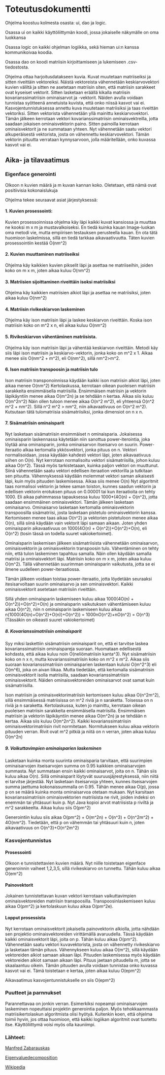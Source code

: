 # Toteutusdokumentti

Ohjelma koostuu kolmesta osasta: ui, dao ja logic.

Osassa ui on kaikki käyttöliittymän koodi, jossa jokaiselle näkymälle on oma luokkansa

Osassa logic on kaikki ohjelman logiikka, sekä hieman ui:n kanssa kommunikoivaa koodia.

Osassa dao on koodi matriisin kirjoittamiseen ja lukemiseen .csv-tiedostosta.

Ohjelma ottaa harjoitusdatakseen kuvia. Kuvat muutetaan matriiseiksi ja sitten riveittäin vektoreiksi. 
Näistä vektoreista vähennetään keskiarvovektori kuvien väliltä ja sitten ne asetetaan matriisin siten, että matriisin sarakkeet ovat kyseiset vektorit.
Sitten lasketaan eräällä kikalla matriisin kovarianssimatriisin ominaisarvot ja -vektorit. 
Näiden avulla voidaan tunnistaa syötteenä annetuista kuvista, että onko niissä kasvot vai ei.
Kasvojentunnistuksessa annettu kuva muutetaan matriisiksi ja taas riveittän vektoriksi. Sitten vektorista vähennetään yllä mainittu keskiarvovektori.
Tämän jälkeen kerrotaan vektori kovarianssimatriisin ominaisvektreilla, jotta saadaan jokaisen ominaisvektorin paino.
Sitten painoilla kerrotaan ominaisvektorit ja ne summataan yhteen.
Nyt vähennetään saatu vektori alkuperäisestä vektorista, josta on vähennettu keskiarvovektori.
Tämän vektorin pituutta verrataan kynnysarvoon, jolla määritellään, onko kuvassa kasvot vai ei.

## Aika- ja tilavaatimus
### Eigenface generointi

Olkoon n kuvien määrä ja m kuvan kannan koko. 
Oletetaan, että nämä ovat positiivisia kokonaislukuja

Ohjelma tekee seuraavat asiat järjestyksessä:

#### 1. Kuvien prosessointi:
Kuvien prosessoinnissa ohjelma käy läpi kaikki kuvat kansiossa ja muuttaa ne kooksi m x m ja mustavalkoiseksi.
En tiedä kuinka kauan Image-luokan oma metodi vie, mutta empiirisen testauksen perusteella kauan. En ota tätä huomioon laskelmissa, sillä en tiedä tarkkaa aikavaativuutta.
Täten kuvien prosessointiin kestää O(nm^2)

#### 2. Kuvien muuttaminen matriiseiksi
Ohjelma käy kaikkien kuvien pikselit läpi ja asettaa ne matriiseihin, joiden koko on m x m, joten aikaa kuluu O(nm^2)

#### 3. Matriisien sijoittaminen riveittäin isoksi matriisiksi
Ohjelma käy kaikkien matriisien alkiot läpi ja asettaa ne matriisiksi, joten aikaa kuluu O(nm^2)

#### 4. Matriisin rivikeskiarvon laskeminen
Ohjelma käy ison matriisin läpi ja laskee keskiarvon riveittäin. Koska ison matriisin koko on m^2 x n, eli aikaa kuluu O(nm^2)

#### 5. Rivikeskiarvon vähentäminen matriisista.
Ohjelma käy ison matriisin läpi ja vähentää keskiarvon riveittäin. Metodi käy siis läpi ison matriisin ja keskiarvo-vektorin, jonka koko on m^2 x 1.
Aikaa menee siis O(nm^2 + m^2), eli O(nm^2), sillä nm^2>m^2.

#### 6. Ison matriisin transpoosin ja matriisin tulo
Ison matriisin transponoinnissa käydään kaikki ison matriisin alkiot läpi, joten aikaa menee O(nm^2)
Kertolaskussa, kerrotaan oikean puoleisen matriisin sarakkeita ensimmäisella matriisilla. Ensimmäisen matriisin ja vektorin läpikäyntiin menee aikaa O(m^2n) ja se tehdään n kertaa. Aikaa siis kuluu O(m^2n^2)
Näin ollen tuloon menee aikaa O(n^2 m^2), eli yhteensä O(n^2 m^2 + nm^2). Sillä n^2 m^2 > nm^2, niin aikavaativuus on O(n^2 m^2).
Kutsutaan tätä tulomatriisia sisämatriisiksi, jonka dimensiot on n x n.

#### 7. Sisämatriisin ominaisparit
Nyt lasketaan sisämatriisin ensimmäiset n ominaisparia. Jokaisessa ominaisparin laskennassa käytetään niin sanottua power-iterointia, joka löytää aina ominaisparin, jonka ominaisarvon itseisarvo on suurin. 
Power-iteraatio alkaa kertomalla ykkösvektori, jonka pituus on n. Vektori normalisoidaan, jossa käydään kahdesti vektori läpi, joten aikavaativuus siihen on O(n).
Nyt kerrotaan normalisoitu vektori sisämatriisilla, johon kuluu aikaa O(n^2). Tässä myös tarkistetaaan, kuinka paljon vektori on muuttunut. Siinä vähennetään saatu vektori edellisen iteraation vektorilla ja tutkitaan sen pituutta. Vähennyksessä käydään molemmat vektori saman aikaisesti  läpi, kuin myös pituuden laskemisessa. Aikaa siis menee O(n)
Nyt algoritmit taas normalisoi vektorin ja tekee saman toiston, kunnes saadun vektorin ja edellisen vektorin erotuksen pituus on 0.00001 tai kun iteraatioita on tehty 1000.
Eli aikaa pahimmassa tapauksessa kuluu 1000*(4O(n) + O(n^2), jotta saadaan ensimmäinen ominaisvektori.
Tämän jälkeen lasketaan ominaisarvo.
Ominaisarvo lasketaan kertomalla ominaisvektorin transpoosilla sisämatriisi, josta lasketaan pistetulo ominaisvektorin kanssa.
Kertomiseen menee taas aikaa O(n^2) ja vektorien pistetuloon menee aikaa O(n), sillä siinä käydään vain vektorit läpi samaan aikaan.
Joten yhden ominaisparin aikavaativuus on 1000(4O(n) + O(n^2))+O(n^2)+O(n), eli O(n^2) (tosin tässä on todella suuret vakiokertoimet).

Ominaisparin laskemisen jälkeen sisämatriisista vähennetään ominaisarvon, ominaisvektorin ja ominaisvektorin transpoosin tulo. Vähentäminen on tehty niin, että tulon laskeminen tapahtuu samalla. Näin ollen käydään samalla matriisi ja ominaisvektort läpi. Matriisin koko on m x m, joten aikaa kuluu O(m^2). Tällä vähennetään suurimman ominaisparin vaikutusta, jotta se ei ilmene uudelleen power-iteraatiossa.

Tämän jälkeen voidaan toistaa power-iteraatio, jotta löydetään seuraaksi itesisarvoltaan suurin ominaisarvo ja sen ominaisvektori. Kaikki ominaisvektorit asetetaan matriisiin riveittäin.

Sillä yhden ominaisparin laskemiseen kuluu aikaa 1000(4O(n) + O(n^2))+O(n^2)+O(n) ja ominaisparin vaikutuksen vähentämiseen kuluu aikaa O(n^2), niin n ominaisparin laskemiseen kuluu aikaa n(1000(4O(n)+O(n^2)+O(n))+O(n^2)) = 1000nO(n^2)+nO(n^2) = O(n^3) (Tässäkin on oikeasti suuret vakiokertoimet)

##### 8. Kovarianssimatriisin ominaisparit
Syy miksi laskettiin sisämatriisin ominaisparit on, että ei tarvitse laskea kovarianssimatriisin ominaispareja suoraan. Huomataan edellisestä kohdasta, että aikaa kuluu noin O(neliömatriisin kanta^3). Nyt sisämatriisin koko on n x n, mutta kovarianssimatriisin koko on m^2 x m^2. Aikaa siis suoraan kovarianssimatriisin ominaisparien laskentaan kuluisi O(m^2^3) eli O(m^6), joka on aivan liikaa. Mutta tiedetään, että kertomalla sisämatriisin ominaisvektorit isolla matriisilla, saadaan kovarianssimatriisin ominaisvektorit. Näiden ominaisvektoreiden ominaisarvot ovat samat kuin sisämatriisilla.

Ison matriisin ja ominaisvektorimatriisin kertomiseen kuluu aikaa O(n^2m^2), sillä ensimmäisessä matriisissa on m^2 riviä ja n saraketta. Toisessa on n riviä ja n saraketta. Kertolaskussa, kuten jo mainittu, kerrotaan oikean puoleisen matriisin sarakkeita ensimmäisella matriisilla. Ensimmäisen matriisin ja vektorin läpikäyntiin menee aikaa O(m^2n) ja se tehdään n kertaa. Aikaa siis kuluu O(m^2n^2).
Kaikki kovarianssimatriisin ominaisvektorimatriisin rivit normitetaan. Normitukseen kuluu aikaa vektorin pituuden verran. Rivit ovat m^2 pitkiä ja niitä on n verran, joten aikaa kuluu O(m^2n)

##### 9. Vaikuttavimpien ominaisparien laskeminen
Lasketaan kuinka monta suurinta ominaisparia tarvitaan, että suurimpien ominaisarvojen itseisarvojen summa on 0.95 kaikkien ominaisarvojen summasta.
Nyt summataan ensin kaikki ominaisarvot, joita on n. Tähän siis kuluu aikaa O(n). 
Sillä ominaisparit löytyvät suuruusjäjrestyksessä, niin niitä ei tarvitse järjestää. Nyt lasketaan itseisarvoja yhteen, kunnes itseisarvojen summa jaettuma kokonaissummalla on 0.95. Tähän menee aikaa O(p), jossa p on se määrä kuinka monta ominaisarvoa otetaan mukaan.
Nyt karsitaan kovarianssimatriisin ominaisvektorien matriisista ne rivit, joiden indeksi on enemmän tai yhtäsuuri kuin p.
Nyt Java kopioi arvot matriisista p riviltä ja m^2 sarakkeelta.
Aikaa kuluu siis O(pm^2)

Generointiin kuluu siis aikaa O(pm^2) + O(m^2n) + O(n^3) + O(n^2m^2) + 4O(nm^2). Tiedetään, että p on vähemmän tai yhtäsuuri kuin n, joten
aikavaativuus on O(n^3)+O(n^2m^2)

### Kasvojentunnistus

#### Prosessointi
Olkoon e tunnistettavien kuvien määrä. Nyt niille toistetaan eigenface generoinnin vaiheet 1,2,3,5, sillä rivikeskiarvo on tunnettu. Tähän kuluu aikaa O(em^2)

#### Painovektorit
Jokainen tunnistettavan kuvan vektori kerrotaan vaikuttavimpien ominaisvektoreiden matriisin transpoosilla. Transpoosinlaskemiseen kuluu aikaa O(pm^2) ja kertolaskuun kuluu aikaa O(pm^2e). 

#### Lopput prosessista
Nyt kerrotaan ominaisvektorit jokaisella painovektorin alkiolla, jotta nähdään sen projektio ominaisvektoreiden virittämällä avaruudella. Tässä käydään kaikki ominaisvektorit läpi, joita on p. Tähän kuluu aikaa O(pm^2). Vähennetään saatu vektori kuvavektorista, josta on vähennetty rivikeskiarvo ja lasketaan tämän pituus.
Vähennykseen kuluu aikaa O(m^2), sillä käydään vektoreiden alkiot samaan aikaan läpi. Pituuden laskemisessa myös käydään vektoreiden alkiot samaan aikaan läpi.
Pituus jaetaan pituudella m, jotta se skaalaantuu oikein. Tämän pituuden avulla voidaan tunnistaa onko kuvassa kasvot vai ei.
Tämä toistetaan e kertaa, joten aikaa kuluu O(epm^2)

Aikavaatimus kasvojentunnistukselle on siis O(epm^2)

### Puutteet ja parnnukset

Parannettavaa on jonkin verran. Esimerkiksi nopeampi ominaisarvojen laskeminen nopeuttaisi projektin generointia paljon. Myös tehokkaammasta matriisikertolaskun algoritmista olisi hyötyä. Kuitenkin koen, että ohjelma toimii hyvin, jos ottaa huomioon, että kaikki logiikan algoritmit ovat tuotettu itse. Käyttöliittymä voisi myös olla kauniimpi.

### Lähteet:

[Manfred Zabarauskas](http://blog.manfredas.com/eigenfaces-tutorial/)

[Eigenvaluedecomposition](https://medium.com/@louisdevitry/intuitive-tutorial-on-eigenvalue-decomposition-in-numpy-af0062a4929b)

[Wikipedia](https://en.wikipedia.org/wiki/Eigenface)


